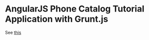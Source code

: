 # AngularJS Phone Catalog Tutorial Application with Grunt.js

See [this](http://labs.excilys.com/2013/06/24/gerer-vos-ria-javascript-avec-grunt-js/)
